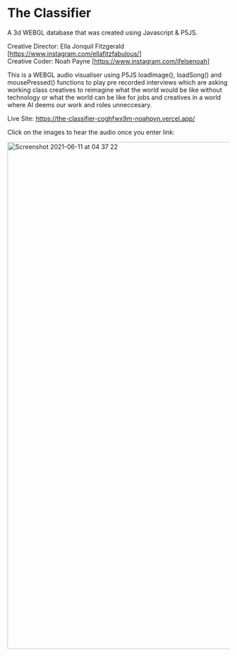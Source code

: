 # The Classifier
A 3d WEBGL database that was created using Javascript &amp; P5JS. 

Creative Director: Ella Jonquil Fitzgerald [https://www.instagram.com/ellafitzfabulous/] <br>
Creative Coder: Noah Payne [https://www.instagram.com/ifelsenoah]


This is a WEBGL audio visualiser using P5JS loadImage(),  loadSong()  and mousePressed() functions to play pre recorded interviews which are asking working class creatives to reimagine what the world would be like without technology or what the world can be like for jobs and creatives in a world where AI deems our work and roles unneccesary.

Live Site: https://the-classifier-coghfwx9m-noahpyn.vercel.app/

Click on the images to hear the audio once you enter link:

<img width="1150" alt="Screenshot 2021-06-11 at 04 37 22" src="https://user-images.githubusercontent.com/75100642/121627177-c9747d00-ca6e-11eb-8893-91173b667522.png">


